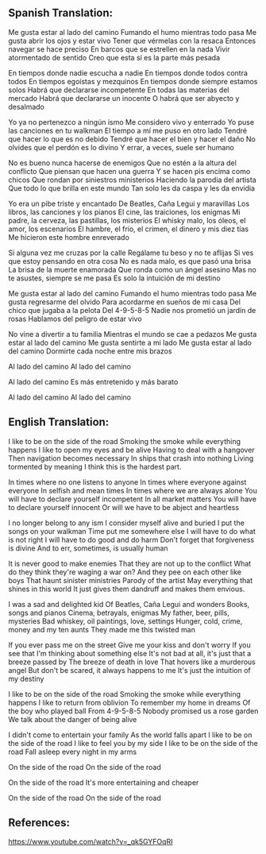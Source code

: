 Spanish Translation:
----------------------
Me gusta estar al lado del camino
Fumando el humo mientras todo pasa
Me gusta abrir los ojos y estar vivo
Tener que vérmelas con la resaca
Entonces navegar se hace preciso
En barcos que se estrellen en la nada
Vivir atormentado de sentido
Creo que esta sí es la parte más pesada

En tiempos donde nadie escucha a nadie
En tiempos donde todos contra todos
En tiempos egoístas y mezquinos
En tiempos donde siempre estamos solos
Habrá que declararse incompetente
En todas las materias del mercado
Habrá que declararse un inocente
O habrá que ser abyecto y desalmado

Yo ya no pertenezco a ningún ismo
Me considero vivo y enterrado
Yo puse las canciones en tu walkman
El tiempo a mí me puso en otro lado
Tendré que hacer lo que es no debido
Tendré que hacer el bien y hacer el daño
No olvides que el perdón es lo divino
Y errar, a veces, suele ser humano

No es bueno nunca hacerse de enemigos
Que no estén a la altura del conflicto
Que piensan que hacen una guerra
Y se hacen pis encima como chicos
Que rondan por siniestros ministerios
Haciendo la parodia del artista
Que todo lo que brilla en este mundo
Tan solo les da caspa y les da envidia

Yo era un pibe triste y encantado
De Beatles, Caña Legui y maravillas
Los libros, las canciones y los pianos
El cine, las traiciones, los enigmas
Mi padre, la cerveza, las pastillas, los misterios
El whisky malo, los óleos, el amor, los escenarios
El hambre, el frío, el crimen, el dinero y mis diez tías
Me hicieron este hombre enreverado

Si alguna vez me cruzas por la calle
Regálame tu beso y no te aflijas
Si ves que estoy pensando en otra cosa
No es nada malo, es que pasó una brisa
La brisa de la muerte enamorada
Que ronda como un ángel asesino
Mas no te asustes, siempre se me pasa
Es solo la intuición de mi destino

Me gusta estar al lado del camino
Fumando el humo mientras todo pasa
Me gusta regresarme del olvido
Para acordarme en sueños de mi casa
Del chico que jugaba a la pelota
Del 4-9-5-8-5
Nadie nos prometió un jardín de rosas
Hablamos del peligro de estar vivo

No vine a divertir a tu familia
Mientras el mundo se cae a pedazos
Me gusta estar al lado del camino
Me gusta sentirte a mi lado
Me gusta estar al lado del camino
Dormirte cada noche entre mis brazos

Al lado del camino
Al lado del camino

Al lado del camino
Es más entretenido y más barato

Al lado del camino
Al lado del camino


English Translation:
--------------------
I like to be on the side of the road
Smoking the smoke while everything happens
I like to open my eyes and be alive
Having to deal with a hangover
Then navigation becomes necessary
In ships that crash into nothing
Living tormented by meaning
I think this is the hardest part.

In times where no one listens to anyone
In times where everyone against everyone
In selfish and mean times
In times where we are always alone
You will have to declare yourself incompetent
In all market matters
You will have to declare yourself innocent
Or will we have to be abject and heartless

I no longer belong to any ism
I consider myself alive and buried
I put the songs on your walkman
Time put me somewhere else
I will have to do what is not right
I will have to do good and do harm
Don't forget that forgiveness is divine
And to err, sometimes, is usually human

It is never good to make enemies
That they are not up to the conflict
What do they think they're waging a war on?
And they pee on each other like boys
That haunt sinister ministries
Parody of the artist
May everything that shines in this world
It just gives them dandruff and makes them envious.

I was a sad and delighted kid
Of Beatles, Caña Legui and wonders
Books, songs and pianos
Cinema, betrayals, enigmas
My father, beer, pills, mysteries
Bad whiskey, oil paintings, love, settings
Hunger, cold, crime, money and my ten aunts
They made me this twisted man

If you ever pass me on the street
Give me your kiss and don't worry
If you see that I'm thinking about something else
It's not bad at all, it's just that a breeze passed by
The breeze of death in love
That hovers like a murderous angel
But don't be scared, it always happens to me
It's just the intuition of my destiny

I like to be on the side of the road
Smoking the smoke while everything happens
I like to return from oblivion
To remember my home in dreams
Of the boy who played ball
From 4-9-5-8-5
Nobody promised us a rose garden
We talk about the danger of being alive

I didn't come to entertain your family
As the world falls apart
I like to be on the side of the road
I like to feel you by my side
I like to be on the side of the road
Fall asleep every night in my arms

On the side of the road
On the side of the road

On the side of the road
It's more entertaining and cheaper

On the side of the road
On the side of the road


References:
------------
https://www.youtube.com/watch?v=_qk5GYFOqRI